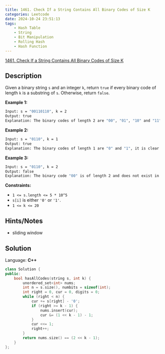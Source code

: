 ```yaml
---
title: 1461. Check If a String Contains All Binary Codes of Size K
categories: Leetcode
date: 2024-10-24 23:51:13
tags:
    - Hash Table
    - String
    - Bit Manipulation
    - Rolling Hash
    - Hash Function
---
```


[1461. Check If a String Contains All Binary Codes of Size K](https://leetcode.com/problems/check-if-a-string-contains-all-binary-codes-of-size-k/description/)

## Description

Given a binary string `s` and an integer `k`, return `true` if every binary code of length `k` is a substring of `s`. Otherwise, return `false`.

**Example 1:**

```bash
Input: s = "00110110", k = 2
Output: true
Explanation: The binary codes of length 2 are "00", "01", "10" and "11". They can be all found as substrings at indices 0, 1, 3 and 2 respectively.
```

**Example 2:**

```bash
Input: s = "0110", k = 1
Output: true
Explanation: The binary codes of length 1 are "0" and "1", it is clear that both exist as a substring.
```

**Example 3:**

```bash
Input: s = "0110", k = 2
Output: false
Explanation: The binary code "00" is of length 2 and does not exist in the array.
```

**Constraints:**

- `1 <= s.length <= 5 * 10^5`
- `s[i]` is either `'0'` or `'1'`.
- `1 <= k <= 20`

## Hints/Notes

- sliding window

## Solution

Language: **C++**

```C++
class Solution {
public:
    bool hasAllCodes(string s, int k) {
        unordered_set<int> nums;
        int n = s.size(), numbits = sizeof(int);
        int right = 0, cur = 0, digits = 0;
        while (right < n) {
            cur += s[right] - '0';
            if (right >= k - 1) {
                nums.insert(cur);
                cur &= (1 << k - 1) - 1;
            }
            cur <<= 1;
            right++;
        }
        return nums.size() == (2 << k - 1);
    }
};
```
